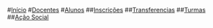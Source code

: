 ﻿#[Início](index.md)
#[Docentes](Docentes/intro.md)
#[Alunos](Alunos/index.md)
##[Inscrições](alunos/Inscricoes.md)
##[Transferencias](alunos/transferencias.md)
##[Turmas](alunos/Turmas.md)
##[Ação Social](alunos/acaosocial.md)

